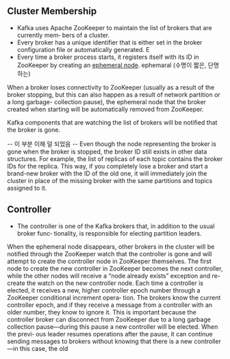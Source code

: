 ##  Cluster Membership

- Kafka uses Apache ZooKeeper to maintain the list of brokers that are currently mem‐ bers of a cluster. 
- Every broker has a unique identifier that is either set in the broker configuration file or automatically generated. E
- Every time a broker process starts, it registers itself with its ID in ZooKeeper by creating an [ephemeral node](https://zookeeper.apache.org/doc/r3.4.8/zookeeperProgrammers.html#Ephemeral+Nodes). ephemaral (수명이 짧은, 단명하는)


When a broker loses connectivity to ZooKeeper (usually as a result of the broker stopping, but this can also happen as a result of network partition or a long garbage- collection pause), the ephemeral node that the broker created when starting will be automatically removed from ZooKeeper. 

Kafka components that are watching the list of brokers will be notified that the broker is gone.


-- 이 부분 이해 덜 되었음 --
Even though the node representing the broker is gone when the broker is stopped, the broker ID still exists in other data structures. For example, the list of replicas of each topic  contains the broker IDs for the replica. This way, if you completely lose a broker and start a brand-new broker with the ID of the old one, it will immediately join the cluster in place of the missing broker with the same partitions and topics assigned to it.

## Controller

- The controller is one of the Kafka brokers that, in addition to the usual broker func‐ tionality, is responsible for electing partition leaders.

When the ephemeral node disappears, other brokers in the cluster will be notified through the ZooKeeper watch that the controller is gone and will attempt to create the controller node in ZooKeeper themselves. The first node to create the new controller in ZooKeeper becomes the next controller, while the other nodes will receive a “node already exists” exception and re-create the watch on the new controller node. Each time a controller is elected, it receives a new, higher controller epoch number through a ZooKeeper conditional increment opera‐ tion. The brokers know the current controller epoch, and if they receive a message from a controller with an older number, they know to ignore it. This is important because the controller broker can disconnect from ZooKeeper due to a long garbage collection pause—during this pause a new controller will be elected. When the previ‐ ous leader resumes operations after the pause, it can continue sending messages to brokers without knowing that there is a new controller—in this case, the old
